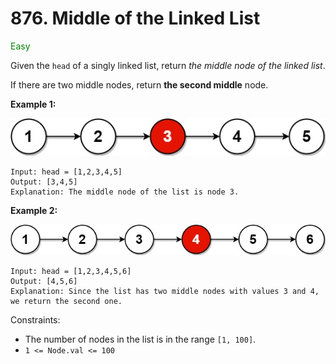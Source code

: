 # 876. Middle of the Linked List
<span style="color:green">Easy</span>

Given the `head` of a singly linked list, return *the middle node of the linked list*.

If there are two middle nodes, return **the second middle** node.

 

**Example 1:**

<img src="./images/lc-midlist1.jpg" />

```
Input: head = [1,2,3,4,5]
Output: [3,4,5]
Explanation: The middle node of the list is node 3.
```

**Example 2:**

<img src="./images/lc-midlist2.jpg" />

```
Input: head = [1,2,3,4,5,6]
Output: [4,5,6]
Explanation: Since the list has two middle nodes with values 3 and 4, we return the second one.
```

Constraints:
- The number of nodes in the list is in the range `[1, 100]`.
- `1 <= Node.val <= 100`